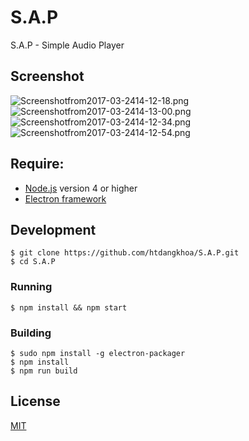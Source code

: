 # S.A.P
S.A.P - Simple Audio Player

## Screenshot
![Screenshotfrom2017-03-2414-12-18.png](http://sv1.upsieutoc.com/2017/03/24/Screenshotfrom2017-03-2414-12-18.md.png)
![Screenshotfrom2017-03-2414-13-00.png](http://sv1.upsieutoc.com/2017/03/24/Screenshotfrom2017-03-2414-13-00.md.png)
![Screenshotfrom2017-03-2414-12-34.png](http://sv1.upsieutoc.com/2017/03/24/Screenshotfrom2017-03-2414-12-34.md.png)
![Screenshotfrom2017-03-2414-12-54.png](http://sv1.upsieutoc.com/2017/03/24/Screenshotfrom2017-03-2414-12-54.md.png)


## Require:  
  - [Node.js](https://nodejs.org/) version 4 or higher
  - [Electron framework](http://electron.atom.io/)

## Development
```
$ git clone https://github.com/htdangkhoa/S.A.P.git
$ cd S.A.P
```
  
### Running
```
$ npm install && npm start
```
  
### Building
```
$ sudo npm install -g electron-packager
$ npm install
$ npm run build
```

  
## License
[MIT](https://github.com/htdangkhoa/S.A.P/blob/master/LICENSE)
